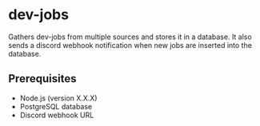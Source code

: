 # dev-jobs

Gathers dev-jobs from multiple sources and stores it in a database. 
It also sends a discord webhook notification when new jobs are inserted into the database.

## Prerequisites

- Node.js (version X.X.X)
- PostgreSQL database
- Discord webhook URL

